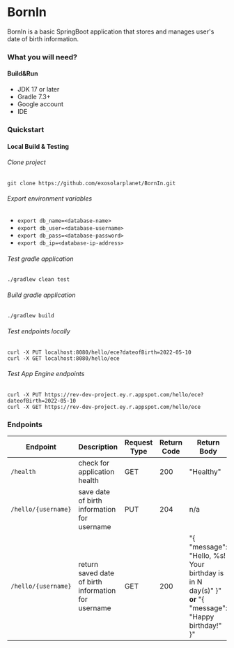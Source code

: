 # BornIn

BornIn is a basic SpringBoot application that stores and manages user's date of birth information. 

### What you will need?
#### Build&Run
* JDK 17 or later
* Gradle 7.3+
* Google account
* IDE

### Quickstart
#### Local Build & Testing
###### Clone project
`git clone https://github.com/exosolarplanet/BornIn.git`

###### Export environment variables
* `export db_name=<database-name>`
* `export db_user=<database-username>`
* `export db_pass=<database-password>`
* `export db_ip=<database-ip-address>`

###### Test gradle application
`./gradlew clean test`

###### Build gradle application
`./gradlew build`

###### Test endpoints locally
```
curl -X PUT localhost:8080/hello/ece?dateofBirth=2022-05-10
curl -X GET localhost:8080/hello/ece
```

###### Test App Engine endpoints 
```
curl -X PUT https://rev-dev-project.ey.r.appspot.com/hello/ece?dateofBirth=2022-05-10
curl -X GET https://rev-dev-project.ey.r.appspot.com/hello/ece 
```

### Endpoints
| Endpoint | Description | Request Type | Return Code | Return Body |
| --- | --- | --- | --- | --- |
| `/health` | check for application health | GET | 200 | "Healthy" |
| `/hello/{username}` | save date of birth information for username | PUT | 204 | n/a |
| `/hello/{username}` | return saved date of birth information for username | GET | 200 | "{ "message": "Hello, %s! Your birthday is in N day(s)" }" **or** "{ "message": "Happy birthday!" }"  |

